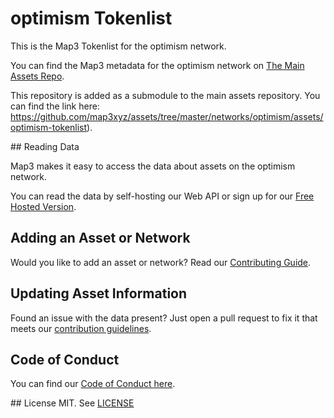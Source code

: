 
# optimism Tokenlist

This is the Map3 Tokenlist for the optimism network.

You can find the Map3 metadata for the optimism network on [The Main Assets Repo](https://github.com/map3xyz/assets/tree/master/networks/optimism).

This repository is added as a submodule to the main assets repository. You can find the link here: https://github.com/map3xyz/assets/tree/master/networks/optimism/assets/optimism-tokenlist).

## Reading Data

Map3 makes it easy to access the data about assets on the optimism network. 

You can read the data by self-hosting our Web API or sign up for our [Free Hosted Version](https://map3.xyz).

## Adding an Asset or Network 

Would you like to add an asset or network? Read our [Contributing Guide](https://github.com/map3xyz/assets/tree/master/docs/CONTRIBUTING.md).

## Updating Asset Information

Found an issue with the data present? Just open a pull request to fix it that meets our [contribution guidelines](https://github.com/map3xyz/assets/tree/master/docs/CONTRIBUTING.md).

## Code of Conduct
You can find our [Code of Conduct here](https://github.com/map3xyz/assets/tree/master/docs/CODE_OF_CONDUCT.md).

## License
MIT. See [LICENSE](LICENSE)

